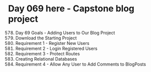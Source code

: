 # Day 069 here - Capstone blog project

578. Day 69 Goals - Adding Users to Our Blog Project
579. Download the Starting Project
580. Requirement 1 - Register New Users
581. Requirement 2 - Login Registered Users
582. Requirement 3 - Protect Routes
583. Creating Relational Databases
584. Requirement 4 - Allow Any User to Add Comments to BlogPosts

